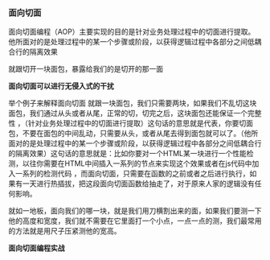 ### 面向切面
面向切面编程（AOP）主要实现的目的是针对业务处理过程中的切面进行提取。他所面对的是处理过程中的某一个步骤或阶段，以获得逻辑过程中各部分之间低耦合行的隔离效果

就跟切开一块面包，暴露给我们的是切开的那一面

**面向切面可以进行无侵入式的干扰**

举个例子来解释面向切面 
就跟一块面包，我们只需要两块，如果我们不乱切这块面包，我们通过从头或者从尾，正常的切，切完之后，这块面包还能保证一个完整性 ，（针对业务处理过程中的切面进行提取）这句话的意思就是代表，你要切面包，不要在面包的中间乱动，只需要从头，或者从尾去得到面包就可以了。（他所面对的是处理过程中的某一个步骤或阶段，以获得逻辑过程中各部分之间低耦合行的隔离效果）这句话的意思就是：比如你要对一个HTML某一块进行一个性能检测，以往你需要在HTML中间插入一系列的节点来实现这个效果或者在js代码中加入一系列的检测代码 ，而面向切面，只需要在函数的之前或者之后进行执行，如果有一天进行热插拔，把这段面向切面函数给抽走了，对于原来人家的逻辑没有任何影响。

就如一地板，面向我们的哪一块，就是我们用刀横割出来的面，如果我们要测一下他的高度和宽度，我们就不需要在它里面打一个小点，一点一点的测，我们最常用的方法就是用尺子压紧测他的宽高。

**面向切面编程实战**